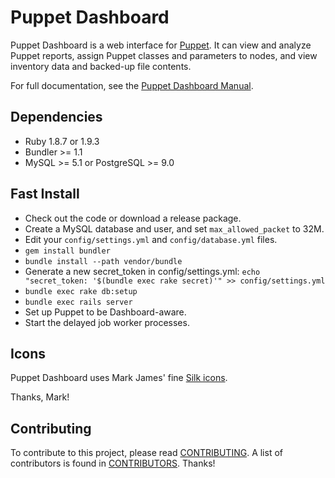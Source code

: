 Puppet Dashboard
================

Puppet Dashboard is a web interface for [Puppet](http://www.puppetlabs.com/).
It can view and analyze Puppet reports, assign Puppet classes and parameters to
nodes, and view inventory data and backed-up file contents.

For full documentation, see the [Puppet Dashboard Manual](http://docs.puppetlabs.com/dashboard/manual).

Dependencies
------------

* Ruby 1.8.7 or 1.9.3
* Bundler >= 1.1
* MySQL >= 5.1 or PostgreSQL >= 9.0

Fast Install
------------

* Check out the code or download a release package.
* Create a MySQL database and user, and set `max_allowed_packet` to 32M.
* Edit your `config/settings.yml` and `config/database.yml` files.
* `gem install bundler`
* `bundle install --path vendor/bundle`
* Generate a new secret_token in config/settings.yml:
  `echo "secret_token: '$(bundle exec rake secret)'" >> config/settings.yml`
* `bundle exec rake db:setup`
* `bundle exec rails server`
* Set up Puppet to be Dashboard-aware.
* Start the delayed job worker processes.

Icons
-----

Puppet Dashboard uses Mark James' fine [Silk icons](http://www.famfamfam.com/lab/icons/silk/).

Thanks, Mark!

Contributing
------------

To contribute to this project, please read [CONTRIBUTING](puppet-dashboard/blob/rails3/CONTRIBUTING.md).
A list of contributors is found in [CONTRIBUTORS](puppet-dashboard/blob/rails3/CONTRIBUTORS.md). Thanks!
